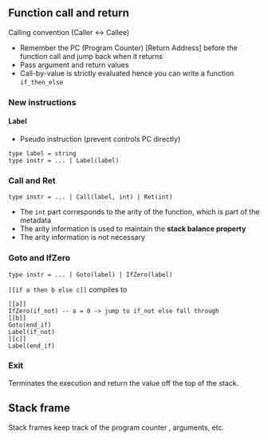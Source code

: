 ## Function call and return
Calling convention (Caller <-> Callee)
- Remember the PC (Program Counter) [Return Address] before the function call and jump back when it returns 
- Pass argument and return values
- Call-by-value is strictly evaluated hence you can write a function `if_then_else`

### New instructions 
#### Label
- Pseudo instruction (prevent controls PC directly)
```rescript
type label = string
type instr = ... | Label(label)
```
### Call and Ret
```rescript
type instr = ... | Call(label, int) | Ret(int)
```
- The `int` part corresponds to the arity of the function, which is part of the metadata
- The arity information is used to maintain the **stack balance property**
- The arity information is not necessary

### Goto and IfZero
```rescript
type instr = ... | Goto(label) | IfZero(label)
```
`[[if a then b else c]]` compiles to 
```
[[a]]
IfZero(if_not) -- a = 0 -> jump to if_not else fall through
[[b]]
Goto(end_if)
Label(if_not)
[[c]]
Label(end_if)
```

### Exit
Terminates the execution and return the value off the top of the stack.

## Stack frame
Stack frames keep track of the program counter , arguments, etc.
